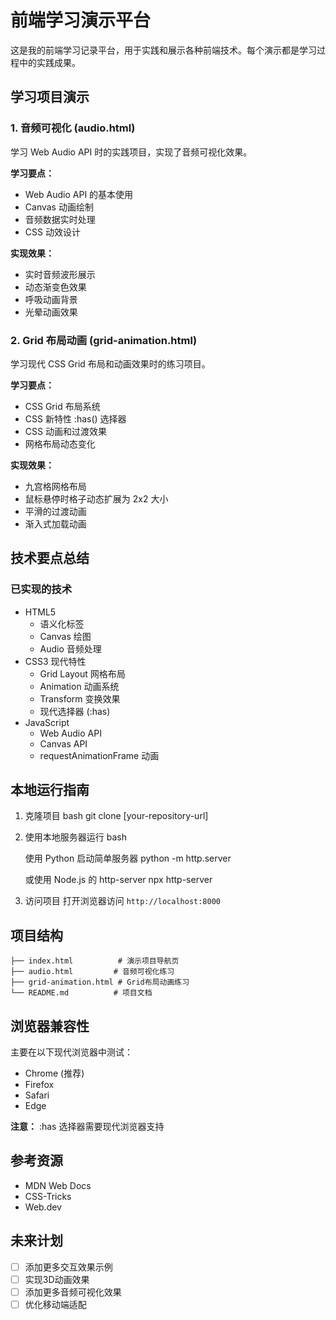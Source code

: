 # 前端学习演示平台

这是我的前端学习记录平台，用于实践和展示各种前端技术。每个演示都是学习过程中的实践成果。

## 学习项目演示

### 1. 音频可视化 (audio.html)

学习 Web Audio API 时的实践项目，实现了音频可视化效果。

**学习要点：**

- Web Audio API 的基本使用
- Canvas 动画绘制
- 音频数据实时处理
- CSS 动效设计

**实现效果：**

- 实时音频波形展示
- 动态渐变色效果
- 呼吸动画背景
- 光晕动画效果

### 2. Grid 布局动画 (grid-animation.html)

学习现代 CSS Grid 布局和动画效果时的练习项目。

**学习要点：**

- CSS Grid 布局系统
- CSS 新特性 :has() 选择器
- CSS 动画和过渡效果
- 网格布局动态变化

**实现效果：**

- 九宫格网格布局
- 鼠标悬停时格子动态扩展为 2x2 大小
- 平滑的过渡动画
- 渐入式加载动画

## 技术要点总结

### 已实现的技术

- HTML5
  - 语义化标签
  - Canvas 绘图
  - Audio 音频处理
- CSS3 现代特性
  - Grid Layout 网格布局
  - Animation 动画系统
  - Transform 变换效果
  - 现代选择器 (:has)
- JavaScript
  - Web Audio API
  - Canvas API
  - requestAnimationFrame 动画

## 本地运行指南

1. 克隆项目
   bash
   git clone [your-repository-url]

2. 使用本地服务器运行
   bash

   使用 Python 启动简单服务器
   python -m http.server

   或使用 Node.js 的 http-server
   npx http-server

3. 访问项目
打开浏览器访问 `http://localhost:8000`

## 项目结构

```
├── index.html          # 演示项目导航页
├── audio.html         # 音频可视化练习
├── grid-animation.html # Grid布局动画练习
└── README.md          # 项目文档
```

## 浏览器兼容性

主要在以下现代浏览器中测试：
- Chrome (推荐)
- Firefox
- Safari
- Edge

**注意：** :has 选择器需要现代浏览器支持

## 参考资源

- MDN Web Docs
- CSS-Tricks
- Web.dev

## 未来计划

- [ ] 添加更多交互效果示例
- [ ] 实现3D动画效果
- [ ] 添加更多音频可视化效果
- [ ] 优化移动端适配
